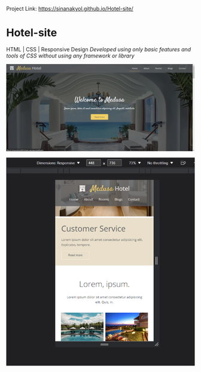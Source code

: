 
Project Link:
https://sinanakyol.github.io/Hotel-site/

# Hotel-site

HTML | CSS | Responsive Design
*Developed using only basic features and tools of CSS without using any framework or library*

![hotel-site](ss.png)

![hotel-site](ss-mobil.png)
